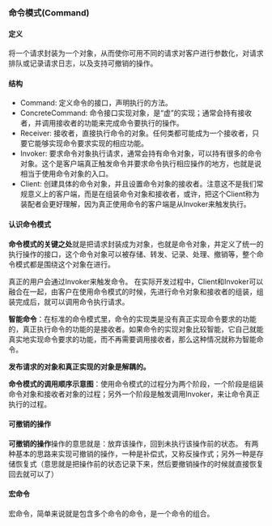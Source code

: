 ### 命令模式(Command)

#### 定义
将一个请求封装为一个对象，从而使你可用不同的请求对客户进行参数化，对请求排队或记录请求日志，以及支持可撤销的操作。

#### 结构
 - Command: 定义命令的接口，声明执行的方法。
 - ConcreteCommand: 命令接口实现对象，是“虚”的实现；通常会持有接收者，并调用接收者的功能来完成命令要执行的操作。
 - Receiver: 接收者，直接执行命令的对象。任何类都可能成为一个接收者，只要它能够实现命令要求实现的相应功能。
 - Invoker: 要求命令对象执行请求，通常会持有命令对象，可以持有很多的命令对象。这个是客户端真正触发命令并要求命令执行相应操作的地方，也就是说相当于使用命令对象的入口。
 - Client: 创建具体的命令对象，并且设置命令对象的接收者。注意这不是我们常规意义上的客户端，而是在组装命令对象和接收者，或许，把这个Client称为装配者会更好理解，因为真正使用命令的客户端是从Invoker来触发执行。

#### 认识命令模式
**命令模式的关键之处**就是把请求封装成为对象，也就是命令对象，并定义了统一的执行操作的接口，这个命令对象可以被存储、转发、记录、处理、撤销等，整个命令模式都是围绕这个对象在进行。

真正的用户会通过Invoker来触发命令。
在实际开发过程中，Client和Invoker可以融合在一起，由客户在使用命令模式的时候，先进行命令对象和接收者的组装，组装完成后，就可以调用命令执行请求。

**智能命令**：在标准的命令模式里，命令的实现类是没有真正实现命令要求的功能的，真正执行命令的功能的是接收者。如果命令的实现对象比较智能，它自己就能真实地实现命令要求的功能，而不再需要调用接收者，那么这种情况就称为智能命令。

**发布请求的对象和真正实现的对象是解耦的。**

**命令模式的调用顺序示意图**：使用命令模式的过程分为两个阶段，一个阶段是组装命令对象和接收者对象的过程；另外一个阶段是触发调用Invoker，来让命令真正执行的过程。

#### 可撤销的操作
**可撤销的操作**操作的意思就是：放弃该操作，回到未执行该操作前的状态。
有两种基本的思路来实现可撤销的操作，一种是补偿式，又称反操作式；另外一种是存储恢复式（意思就是把操作前的状态记录下来，然后要撤销操作的时候就直接恢复回去就可以了）

#### 宏命令
宏命令，简单来说就是包含多个命令的命令，是一个命令的组合。


